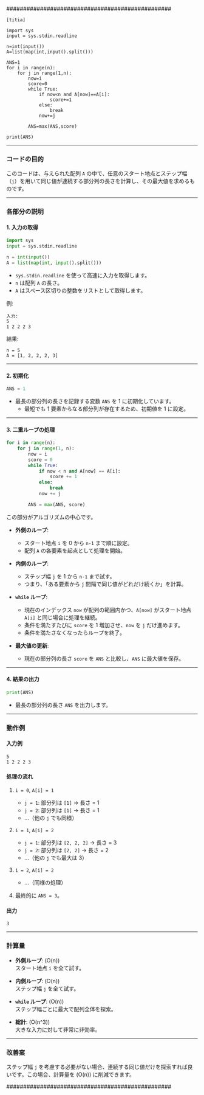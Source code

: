 #################################################
```
[titia]

import sys
input = sys.stdin.readline

n=int(input())
A=list(map(int,input().split()))

ANS=1
for i in range(n):
    for j in range(1,n):
        now=i
        score=0
        while True:
            if now<n and A[now]==A[i]:
                score+=1
            else:
                break
            now+=j

        ANS=max(ANS,score)

print(ANS)
```

---

### コードの目的

このコードは、与えられた配列 `A` の中で、任意のスタート地点とステップ幅（`j`）を用いて同じ値が連続する部分列の長さを計算し、その最大値を求めるものです。

---

### 各部分の説明

#### 1. **入力の取得**
```python
import sys
input = sys.stdin.readline

n = int(input())
A = list(map(int, input().split()))
```

- `sys.stdin.readline` を使って高速に入力を取得します。
- `n` は配列 `A` の長さ。
- `A` はスペース区切りの整数をリストとして取得します。

例:
```
入力: 
5
1 2 2 2 3
```
結果:
```
n = 5
A = [1, 2, 2, 2, 3]
```

---

#### 2. **初期化**
```python
ANS = 1
```

- 最長の部分列の長さを記録する変数 `ANS` を 1 に初期化しています。
  - 最短でも 1 要素からなる部分列が存在するため、初期値を 1 に設定。

---

#### 3. **二重ループの処理**
```python
for i in range(n):
    for j in range(1, n):
        now = i
        score = 0
        while True:
            if now < n and A[now] == A[i]:
                score += 1
            else:
                break
            now += j

        ANS = max(ANS, score)
```

この部分がアルゴリズムの中心です。

- **外側のループ**:  
  - スタート地点 `i` を 0 から `n-1` まで順に設定。
  - 配列 `A` の各要素を起点として処理を開始。

- **内側のループ**:  
  - ステップ幅 `j` を 1 から `n-1` まで試す。
  - つまり、「ある要素から `j` 間隔で同じ値がどれだけ続くか」を計算。

- **`while` ループ**:  
  - 現在のインデックス `now` が配列の範囲内かつ、`A[now]` がスタート地点 `A[i]` と同じ場合に処理を継続。
  - 条件を満たすたびに `score` を 1 増加させ、`now` を `j` だけ進めます。
  - 条件を満たさなくなったらループを終了。

- **最大値の更新**:  
  - 現在の部分列の長さ `score` を `ANS` と比較し、`ANS` に最大値を保存。

---

#### 4. **結果の出力**
```python
print(ANS)
```

- 最長の部分列の長さ `ANS` を出力します。

---

### 動作例

#### 入力例
```
5
1 2 2 2 3
```

#### 処理の流れ
1. `i = 0`, `A[i] = 1`
   - `j = 1`: 部分列は `[1]` → 長さ = 1
   - `j = 2`: 部分列は `[1]` → 長さ = 1
   - ...（他の `j` でも同様）

2. `i = 1`, `A[i] = 2`
   - `j = 1`: 部分列は `[2, 2, 2]` → 長さ = 3
   - `j = 2`: 部分列は `[2, 2]` → 長さ = 2
   - ...（他の `j` でも最大は 3）

3. `i = 2`, `A[i] = 2`
   - ...（同様の処理）

4. 最終的に `ANS = 3`。

#### 出力
```
3
```

---

### 計算量

- **外側ループ**: \(O(n)\)  
  スタート地点 `i` を全て試す。

- **内側ループ**: \(O(n)\)  
  ステップ幅 `j` を全て試す。

- **`while` ループ**: \(O(n)\)  
  ステップ幅ごとに最大で配列全体を探索。

- **総計**: \(O(n^3)\)  
  大きな入力に対して非常に非効率。

---

### 改善案

ステップ幅 `j` を考慮する必要がない場合、連続する同じ値だけを探索すれば良いです。この場合、計算量を \(O(n)\) に削減できます。


#################################################

